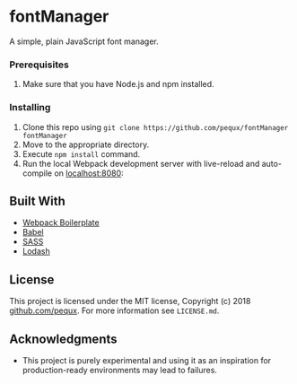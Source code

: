# fontManager 
A simple, plain JavaScript font manager.

### Prerequisites
1. Make sure that you have Node.js and npm installed.

### Installing
1. Clone this repo using `git clone https://github.com/pequx/fontManager fontManager`
2. Move to the appropriate directory.
3. Execute `npm install` command.
4. Run the local Webpack development server with live-reload and auto-compile on [localhost:8080](http://localhost:8080/):

## Built With
* [Webpack Boilerplate](https://github.com/cvgellhorn/webpack-boilerplate/)
* [Babel](https://babeljs.io/)
* [SASS](https://www.sencha.com/products/extjs/)
* [Lodash](https://redux.js.org/)


## License

This project is licensed under the MIT license, Copyright (c) 2018 [github.com/pequx](https://github.com/pequx/). For more information see `LICENSE.md`.

## Acknowledgments

* This project is purely experimental and using it as an inspiration for production-ready environments may lead to failures.
